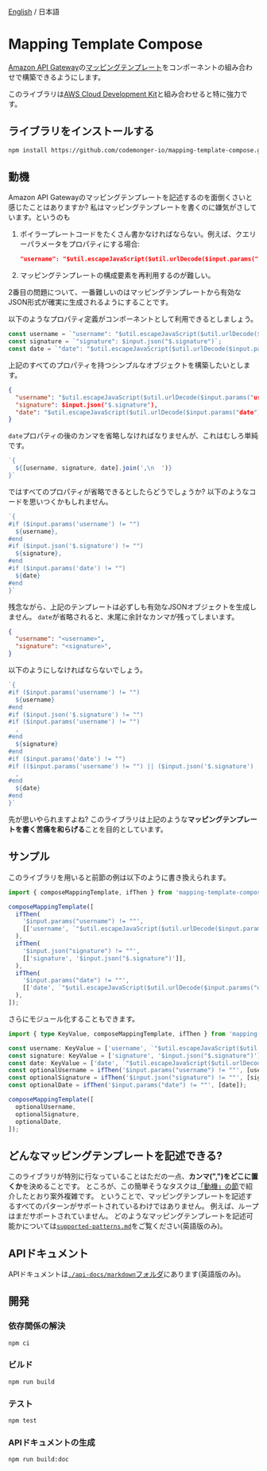 [English](./README.md) / 日本語

# Mapping Template Compose

[Amazon API Gateway](https://aws.amazon.com/api-gateway/)の[マッピングテンプレート](https://docs.aws.amazon.com/apigateway/latest/developerguide/rest-api-data-transformations.html)をコンポーネントの組み合わせで構築できるようにします。

このライブラリは[AWS Cloud Development Kit](https://aws.amazon.com/cdk/)と組み合わせると特に強力です。

## ライブラリをインストールする

```sh
npm install https://github.com/codemonger-io/mapping-template-compose.git#v0.1.1
```

## 動機

Amazon API Gatewayのマッピングテンプレートを記述するのを面倒くさいと感じたことはありますか?
私はマッピングテンプレートを書くのに嫌気がさしています。というのも
1. ボイラープレートコードをたくさん書かなければならない。例えば、クエリーパラメータをプロパティにする場合:

    ```json
    "username": "$util.escapeJavaScript($util.urlDecode($input.params("username"))).replaceAll("\\'", "'")"
    ```

2. マッピングテンプレートの構成要素を再利用するのが難しい。

2番目の問題について、一番難しいのはマッピングテンプレートから有効なJSON形式が確実に生成されるようにすることです。

以下のようなプロパティ定義がコンポーネントとして利用できるとしましょう。

```ts
const username = `"username": "$util.escapeJavaScript($util.urlDecode($input.params("username"))).replaceAll("\\'", "'")"`;
const signature = `"signature": $input.json("$.signature")`;
const date = `"date": "$util.escapeJavaScript($util.urlDecode($input.params("date"))).replaceAll("\\'", "'")"`;
```

上記のすべてのプロパティを持つシンプルなオブジェクトを構築したいとします。

```json
{
  "username": "$util.escapeJavaScript($util.urlDecode($input.params("username"))).replaceAll("\\'", "'")",
  "signature": $input.json("$.signature"),
  "date": "$util.escapeJavaScript($util.urlDecode($input.params("date"))).replaceAll("\\'", "'")"
}
```

`date`プロパティの後のカンマを省略しなければなりませんが、これはむしろ単純です。

```ts
`{
  ${[username, signature, date].join(',\n  ')}
}`
```

ではすべてのプロパティが省略できるとしたらどうでしょうか?
以下のようなコードを思いつくかもしれません。

```ts
`{
#if ($input.params('username') != "")
  ${username},
#end
#if ($input.json('$.signature') != "")
  ${signature},
#end
#if ($input.params('date') != "")
  ${date}
#end
}`
```

残念ながら、上記のテンプレートは必ずしも有効なJSONオブジェクトを生成しません。
`date`が省略されると、末尾に余計なカンマが残ってしまいます。

```json
{
  "username": "<username>",
  "signature": "<signature>",
}
```

以下のようにしなければならないでしょう。

```ts
`{
#if ($input.params('username') != "")
  ${username}
#end
#if ($input.json('$.signature') != "")
#if ($input.params('username') != "")
  ,
#end
  ${signature}
#end
#if ($input.params('date') != "")
#if (($input.params('username') != "") || ($input.json('$.signature') != ""))
  ,
#end
  ${date}
#end
}`
```

先が思いやられますよね?
このライブラリは上記のような**マッピングテンプレートを書く苦痛を和らげる**ことを目的としています。

## サンプル

このライブラリを用いると前節の例は以下のように書き換えられます。

```ts
import { composeMappingTemplate, ifThen } from 'mapping-template-compose';

composeMappingTemplate([
  ifThen(
    '$input.params("username") != ""',
    [['username', `"$util.escapeJavaScript($util.urlDecode($input.params("username"))).replaceAll("\\'", "'")"`]],
  ),
  ifThen(
    '$input.json("signature") != ""',
    [['signature', '$input.json("$.signature")']],
  ),
  ifThen(
    '$input.params("date") != ""',
    [['date', `"$util.escapeJavaScript($util.urlDecode($input.params("date"))).replaceAll("\\'", "'")"`]],
  ),
]);
```

さらにモジュール化することもできます。

```ts
import { type KeyValue, composeMappingTemplate, ifThen } from 'mapping-template-compose';

const username: KeyValue = ['username', `"$util.escapeJavaScript($util.urlDecode($input.params("username"))).replaceAll("\\'", "'")"`];
const signature: KeyValue = ['signature', '$input.json("$.signature")'];
const date: KeyValue = ['date', `"$util.escapeJavaScript($util.urlDecode($input.params("date"))).replaceAll("\\'", "'")"`];
const optionalUsername = ifThen('$input.params("username") != ""', [username]);
const optionalSignature = ifThen('$input.json("signature") != ""', [signature]);
const optionalDate = ifThen('$input.params("date") != ""', [date]);

composeMappingTemplate([
  optionalUsername,
  optionalSignature,
  optionalDate,
]);
```

## どんなマッピングテンプレートを記述できる?

このライブラリが特別に行なっていることはただの一点、**カンマ(",")をどこに置くか**を決めることです。
ところが、この簡単そうなタスクは[「動機」の節](#motivation)で紹介したとおり案外複雑です。
ということで、マッピングテンプレートを記述するすべてのパターンがサポートされているわけではありません。
例えば、ループはまだサポートされていません。
どのようなマッピングテンプレートを記述可能かについては[`supported-patterns.md`](./supported-patterns.md)をご覧ください(英語版のみ)。

## APIドキュメント

APIドキュメントは[`./api-docs/markdown`フォルダ](./api-docs/markdown/index.md)にあります(英語版のみ)。

## 開発

### 依存関係の解決

```sh
npm ci
```

### ビルド

```sh
npm run build
```

### テスト

```sh
npm test
```

### APIドキュメントの生成

```sh
npm run build:doc
```
